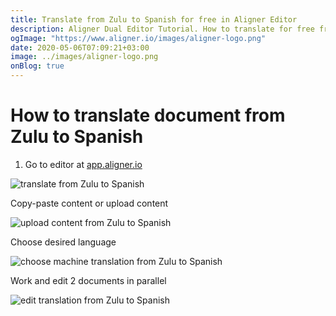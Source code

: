 ```yaml
---
title: Translate from Zulu to Spanish for free in Aligner Editor
description: Aligner Dual Editor Tutorial. How to translate for free from Zulu to Spanish. Aligner is multilingual document management platform. 
ogImage: "https://www.aligner.io/images/aligner-logo.png"
date: 2020-05-06T07:09:21+03:00
image: ../images/aligner-logo.png
onBlog: true
---
```


# How to translate document from Zulu to Spanish

1. Go to editor at [app.aligner.io](https://app.aligner.io "Aligner App web page")

![translate from Zulu to Spanish](../aligner-blank-editor.png "translate from Zulu to Spanish")

Copy-paste content or upload content

![upload content from Zulu to Spanish](../aligner-uploaded-document.png "upload content from Zulu to Spanish")

Choose desired language

![choose machine translation from Zulu to Spanish](../aligner-language-dropdown.png "choose machine translation from Zulu to Spanish")

Work and edit 2 documents in parallel

![edit translation from Zulu to Spanish](../aligner-double-sitded-editor.png "edit translation from Zulu to Spanish")

